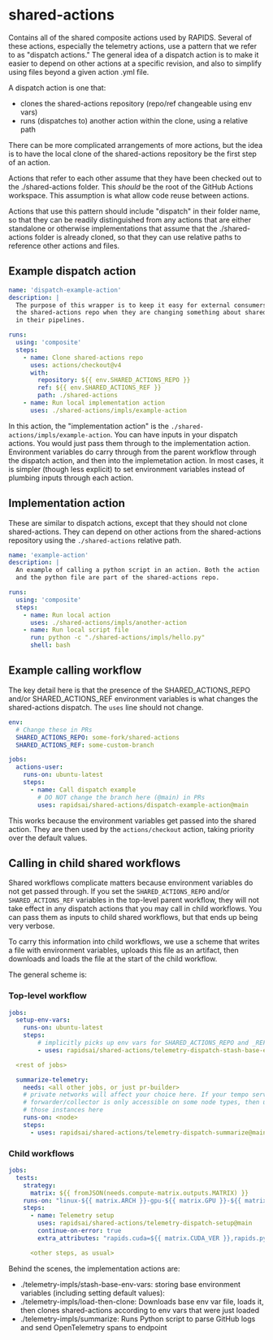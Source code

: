 # shared-actions

Contains all of the shared composite actions used by RAPIDS. Several of these actions,
especially the telemetry actions, use a pattern that we refer to as "dispatch actions."
The general idea of a dispatch action is to make it easier to depend on other actions
at a specific revision, and also to simplify using files beyond a given action .yml file.

A dispatch action is one that:
* clones the shared-actions repository (repo/ref changeable using env vars)
* runs (dispatches to) another action within the clone, using a relative path

There can be more complicated arrangements of more actions, but the idea is to
have the local clone of the shared-actions repository be the first step of an action.

Actions that refer to each other assume that they have been checked out to the
./shared-actions folder. This *should* be the root of the GitHub Actions workspace.
This assumption is what allow code reuse between actions.

Actions that use this pattern should include "dispatch" in their folder name, so
that they can be readily distinguished from any actions that are either
standalone or otherwise implementations that assume that the ./shared-actions
folder is already cloned, so that they can use relative paths to reference other
actions and files.

## Example dispatch action

```yaml
name: 'dispatch-example-action'
description: |
  The purpose of this wrapper is to keep it easy for external consumers to switch branches of
  the shared-actions repo when they are changing something about shared-actions and need to test it
  in their pipelines.

runs:
  using: 'composite'
  steps:
    - name: Clone shared-actions repo
      uses: actions/checkout@v4
      with:
        repository: ${{ env.SHARED_ACTIONS_REPO }}
        ref: ${{ env.SHARED_ACTIONS_REF }}
        path: ./shared-actions
    - name: Run local implementation action
      uses: ./shared-actions/impls/example-action
```

In this action, the "implementation action" is the
`./shared-actions/impls/example-action`.  You can have inputs in your
dispatch actions. You would just pass them through to the implementation action.
Environment variables do carry through from the parent workflow through the
dispatch action, and then into the implemetation action. In most cases, it is simpler
(though less explicit) to set environment variables instead of plumbing inputs
through each action.

## Implementation action

These are similar to dispatch actions, except that they should not clone
shared-actions. They can depend on other actions from the shared-actions
repository using the `./shared-actions` relative path.

```yaml
name: 'example-action'
description: |
  An example of calling a python script in an action. Both the action
  and the python file are part of the shared-actions repo.

runs:
  using: 'composite'
  steps:
    - name: Run local action
      uses: ./shared-actions/impls/another-action
    - name: Run local script file
      run: python -c "./shared-actions/impls/hello.py"
      shell: bash
```

## Example calling workflow

The key detail here is that the presence of the SHARED_ACTIONS_REPO and/or
SHARED_ACTIONS_REF environment variables is what changes the shared-actions
dispatch. The `uses` line should not change.

```yaml
env:
  # Change these in PRs
  SHARED_ACTIONS_REPO: some-fork/shared-actions
  SHARED_ACTIONS_REF: some-custom-branch

jobs:
  actions-user:
    runs-on: ubuntu-latest
    steps:
      - name: Call dispatch example
        # DO NOT change the branch here (@main) in PRs
        uses: rapidsai/shared-actions/dispatch-example-action@main
```

This works because the environment variables get passed into the shared action. They are then
used by the `actions/checkout` action, taking priority over the default values.

## Calling in child shared workflows

Shared workflows complicate matters because environment variables do not get
passed through. If you set the `SHARED_ACTIONS_REPO` and/or `SHARED_ACTIONS_REF`
variables in the top-level parent workflow, they will not take effect in any
dispatch actions that you may call in child workflows. You can pass them as inputs
to child shared workflows, but that ends up being very verbose.

To carry this information into child workflows, we use a scheme that writes a
file with environment variables, uploads this file as an artifact, then downloads
and loads the file at the start of the child workflow.

The general scheme is:

### Top-level workflow
```yaml
jobs:
  setup-env-vars:
    runs-on: ubuntu-latest
    steps:
        # implicitly picks up env vars for SHARED_ACTIONS_REPO and _REF
        - uses: rapidsai/shared-actions/telemetry-dispatch-stash-base-env@main

  <rest of jobs>

  summarize-telemetry:
    needs: <all other jobs, or just pr-builder>
    # private networks will affect your choice here. If your tempo server or
    # forwarder/collector is only accessible on some node types, then use one of
    # those instances here
    runs-on: <node>
    steps:
      - uses: rapidsai/shared-actions/telemetry-dispatch-summarize@main
```

### Child workflows
```yaml
jobs:
  tests:
    strategy:
      matrix: ${{ fromJSON(needs.compute-matrix.outputs.MATRIX) }}
    runs-on: "linux-${{ matrix.ARCH }}-gpu-${{ matrix.GPU }}-${{ matrix.DRIVER }}-1"
    steps:
      - name: Telemetry setup
        uses: rapidsai/shared-actions/telemetry-dispatch-setup@main
        continue-on-error: true
        extra_attributes: "rapids.cuda=${{ matrix.CUDA_VER }},rapids.py=${{ matrix.PY_VER }}"

      <other steps, as usual>
```

Behind the scenes, the implementation actions are:
* ./telemetry-impls/stash-base-env-vars: storing base environment variables (including setting default values):
* ./telemetry-impls/load-then-clone: Downloads base env var file, loads it, then
  clones shared-actions according to env vars that were just loaded
* ./telemetry-impls/summarize: Runs Python script to parse GitHub logs and send OpenTelemetry spans to endpoint
